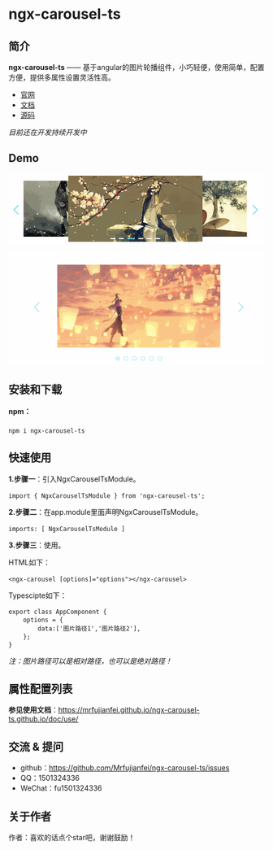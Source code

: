 # ngx-carousel-ts

## 简介

**ngx-carousel-ts** —— 基于angular的图片轮播组件，小巧轻便，使用简单，配置方便，提供多属性设置灵活性高。

+ [官网](https://mrfujianfei.github.io/ngx-carousel-ts.github.io/)
+ [文档](https://mrfujianfei.github.io/ngx-carousel-ts.github.io/doc/use/)
+ [源码](https://github.com/Mrfujianfei/ngx-carousel-ts)

*目前还在开发持续开发中*

## Demo

![avatar](./src/assets/flat.gif)

![avatar](./src/assets/cube.gif)

## 安装和下载

#### npm：

 `npm i ngx-carousel-ts`


## 快速使用

**1.步骤一**：引入NgxCarouselTsModule。

 `import { NgxCarouselTsModule } from 'ngx-carousel-ts';`

**2.步骤二**：在app.module里面声明NgxCarouselTsModule。

 `imports: [ NgxCarouselTsModule ]`

**3.步骤三**：使用。

HTML如下：

 `<ngx-carousel [options]="options"></ngx-carousel>`

Typescipte如下：

```
export class AppComponent {
    options = {
        data:['图片路径1','图片路径2'],
    };
}
```

*注：图片路径可以是相对路径，也可以是绝对路径！*


## 属性配置列表

**参见使用文档**：https://mrfujianfei.github.io/ngx-carousel-ts.github.io/doc/use/


## 交流 & 提问

- github：https://github.com/Mrfujianfei/ngx-carousel-ts/issues
- QQ：1501324336
- WeChat：fu1501324336

## 关于作者

作者：喜欢的话点个star吧，谢谢鼓励！

